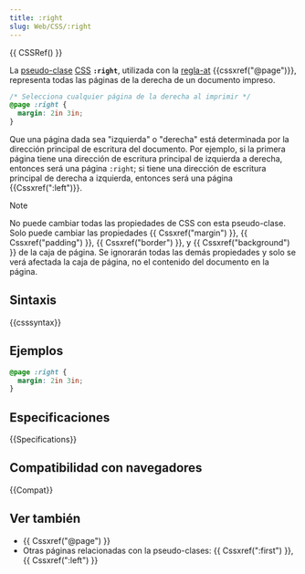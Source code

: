 ```yaml
---
title: :right
slug: Web/CSS/:right
---
```


{{ CSSRef() }}

La [pseudo-clase](/es/docs/Web/CSS/Pseudo-classes) [CSS](/es/docs/Web/CSS) **`:right`**, utilizada con la [regla-at](/es/docs/Web/CSS/At-rule) {{cssxref("@page")}}, representa todas las páginas de la derecha de un documento impreso.

```css
/* Selecciona cualquier página de la derecha al imprimir */
@page :right {
  margin: 2in 3in;
}
```

Que una página dada sea "izquierda" o "derecha" está determinada por la dirección principal de escritura del documento. Por ejemplo, si la primera página tiene una dirección de escritura principal de izquierda a derecha, entonces será una página `:right`; si tiene una dirección de escritura principal de derecha a izquierda, entonces será una página {{Cssxref(":left")}}.

> [!NOTE]
> No puede cambiar todas las propiedades de CSS con esta pseudo-clase. Solo puede cambiar las propiedades {{ Cssxref("margin") }}, {{ Cssxref("padding") }}, {{ Cssxref("border") }}, y {{ Cssxref("background") }} de la caja de página. Se ignorarán todas las demás propiedades y solo se verá afectada la caja de página, no el contenido del documento en la página.

## Sintaxis

{{csssyntax}}

## Ejemplos

```css
@page :right {
  margin: 2in 3in;
}
```

## Especificaciones

{{Specifications}}

## Compatibilidad con navegadores

{{Compat}}

## Ver también

- {{ Cssxref("@page") }}
- Otras páginas relacionadas con la pseudo-clases: {{ Cssxref(":first") }}, {{ Cssxref(":left") }}
